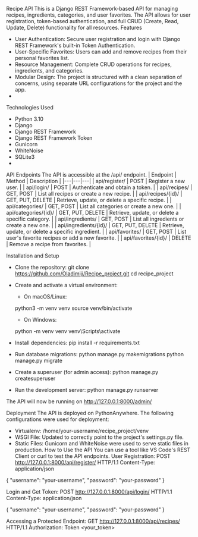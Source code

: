 Recipe API
This is a Django REST Framework-based API for managing recipes, ingredients, categories, and user favorites.
The API allows for user registration, token-based authentication, and full CRUD (Create, Read, Update, Delete) functionality for all resources.
Features
 * User Authentication: Secure user registration and login with Django REST Framework's built-in Token Authentication.
 * User-Specific Favorites: Users can add and remove recipes from their personal favorites list.
 * Resource Management: Complete CRUD operations for recipes, ingredients, and categories.
 * Modular Design: The project is structured with a clean separation of concerns, using separate URL configurations for the project and the app.
 * 
Technologies Used
 * Python 3.10
 * Django
 * Django REST Framework
 * Django REST Framework Token
 * Gunicorn
 * WhiteNoise
 * SQLite3
 * 
API Endpoints
The API is accessible at the /api/ endpoint.
| Endpoint | Method | Description |
|---|---|---|
| api/register/ | POST | Register a new user. |
| api/login/ | POST | Authenticate and obtain a token. |
| api/recipes/ | GET, POST | List all recipes or create a new recipe. |
| api/recipes/{id}/ | GET, PUT, DELETE | Retrieve, update, or delete a specific recipe. |
| api/categories/ | GET, POST | List all categories or create a new one. |
| api/categories/{id}/ | GET, PUT, DELETE | Retrieve, update, or delete a specific category. |
| api/ingredients/ | GET, POST | List all ingredients or create a new one. |
| api/ingredients/{id}/ | GET, PUT, DELETE | Retrieve, update, or delete a specific ingredient. |
| api/favorites/ | GET, POST | List user's favorite recipes or add a new favorite. |
| api/favorites/{id}/ | DELETE | Remove a recipe from favorites. |

Installation and Setup
 * Clone the repository:
   git clone https://github.com/Oladimiji/Recipe_project.git
cd recipe_project

 * Create and activate a virtual environment:
   * On macOS/Linux:
   <!-- end list -->
   python3 -m venv venv
source venv/bin/activate

   * On Windows:
   <!-- end list -->
   python -m venv venv
venv\Scripts\activate

 * Install dependencies:
   pip install -r requirements.txt

 * Run database migrations:
   python manage.py makemigrations
python manage.py migrate

 * Create a superuser (for admin access):
   python manage.py createsuperuser

 * Run the development server:
   python manage.py runserver

The API will now be running on http://127.0.0.1:8000/admin/

Deployment
The API is deployed on PythonAnywhere. The following configurations were used for deployment:
 * Virtualenv: /home/your-username/recipe_project/venv
 * WSGI File: Updated to correctly point to the project's settings.py file.
 * Static Files: Gunicorn and WhiteNoise were used to serve static files in production.
How to Use the API
You can use a tool like VS Code's REST Client or curl to test the API endpoints.
User Registration:
POST http://127.0.0.1:8000/api/register/ HTTP/1.1
Content-Type: application/json

{
    "username": "your-username",
    "password": "your-password"
}

Login and Get Token:
POST http://127.0.0.1:8000/api/login/ HTTP/1.1
Content-Type: application/json

{
    "username": "your-username",
    "password": "your-password"
}

Accessing a Protected Endpoint:
GET http://127.0.0.1:8000/api/recipes/ HTTP/1.1
Authorization: Token <your_token>
